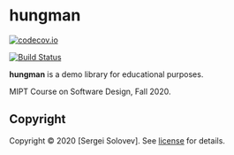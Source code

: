 # hungman

<!-- [![Coverage][coverage-image]][coverage-url] -->
[![codecov.io](https://codecov.io/gh/sergeisoly/hungman/coverage.svg?branch=master)](https://codecov.io/gh/sergeisoly/hungman)

[![Build Status](https://travis-ci.com/sergeisoly/hungman.svg?token=2UaEDpaRD2vxxQMKmRyx&branch=master)](https://travis-ci.com/sergeisoly/hungman)

**hungman** is a demo library for educational purposes.

MIPT Course on Software Design, Fall 2020.

## Copyright

Copyright © 2020 [Sergei Solovev]. See [license] for details.

[license]: LICENSE.txt

[travis-url]: https://travis-ci.org/sergeisoly/hungman
[travis-badge]: https://travis-ci.org/sergeisoly/hungman.svg?branch=master
[coverage-image]: https://codecov.io/gh/sergeisoly/hungman/branch/master/graph/badge.svg
[coverage-url]: https://codecov.io/gh/sergeisoly/hungman